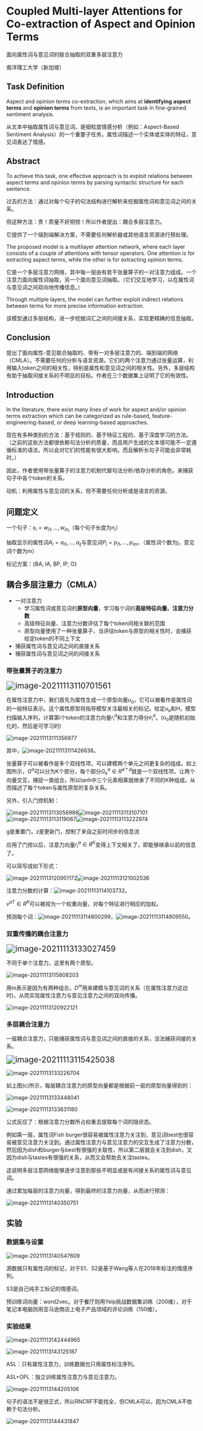 # Coupled Multi-layer Attentions for Co-extraction of Aspect and Opinion Terms  

面向属性词与意见词的联合抽取的双重多层注意力

南洋理工大学（新加坡）



## Task Definition

Aspect and opinion terms co-extraction, which aims at **identifying aspect terms** and **opinion terms** from texts, is an important task in fine-grained sentiment analysis.

从文本中抽取属性词与意见词，是细粒度情感分析（例如：Aspect-Based Sentiment Analysis）的一个重要子任务。属性词描述一个实体或实体的特征，意见词表达了情感。



## Abstract

To achieve this task, one effective approach is to exploit relations between aspect terms and opinion terms by parsing syntactic structure for each sentence.   

过去的方法：通过对每个句子的句法结构进行解析来挖掘属性词和意见词之间的关系。

但这种方法：贵！质量不好把控！所以作者提出：耦合多层注意力。

它提供了一个端到端解决方案，不需要任何解析器或其他语言资源进行预处理。

The proposed model is a multilayer attention network, where each layer consists of a couple of attentions with tensor operators. One attention is for extracting aspect terms, while the other is for extracting opinion terms.    

它是一个多层注意力网络，其中每一层由有若干张量算子的一对注意力组成。一个注意力面向属性词抽取，另一个面向意见词抽取。（它们交互地学习，以在属性词与意见词之间双向地传播信息。）

Through multiple layers, the model can further exploit indirect relations between terms for more precise information extraction.  

该模型通过多层结构，进一步挖掘词汇之间的间接关系，实现更精确的信息抽取。



## Conclusion

提出了面向属性-意见联合抽取的、带有一对多层注意力的、端到端的网络（CMLA）。不需要任何的分析与语言资源。它们的两个注意力通过张量运算，利用输入token之间的相关性，特别是属性和意见词之间的相关性。另外，多层结构有助于抽取间接关系的不明显的目标。作者在三个数据集上证明了它的有效性。



## Introduction

In the literature, there exist many lines of work for aspect and/or opinion terms extraction which can be categorized as rule-based, feature-engineering-based, or deep learning-based approaches.  

现在有多种类别的方法：基于规则的、基于特征工程的、基于深度学习的方法。（之前的这些方法都很依赖句法分析的质量，而且用户生成的文本很可能不一定遵循标准的语法，所以会对它们的性能有很大影响。而且解析长句子可能会非常耗时。）

因此，作者使用带张量算子的注意力机制代替句法分析/依存分析的角色，来捕获句子中各个token的关系。

动机：利用属性与意见词的关系，但不需要任何分析或是语言的资源。



## 问题定义

一个句子：$s_i = {w_{i1},...,w_{in_i}}$（每个句子长度为$n_i$）

抽取显示的属性词$A_i = {a_{i1},...,a_{ij}}$与意见词$P_i = {p_{i1},...,p_{im}}$。（属性词个数为j，意见词个数为m）

标记方案：{BA, IA, BP, IP, O}



## 耦合多层注意力（CMLA）

- 一对注意力
  - 学习属性词或意见词的**原型向量**，学习每个词的**高级特征向量、注意力分数**
  - 高级特征向量、注意力分数评估了每个token间相关联的范围
  - 原型向量使用了一种张量算子，当评估token与原型的相关性时，会捕获给定token的不同上下文
- 捕获属性词与意见词之间的直接关系
- 捕获属性词与意见词之间的间接关系

### 带张量算子的注意力

<img src="C:\Users\Admin\AppData\Roaming\Typora\typora-user-images\image-20211113110701561.png" alt="image-20211113110701561" style="zoom:150%;" />

在属性注意力中，我们首先为属性生成一个原型向量$u_a$，它可以被看作是属性词的一般特征表示。这个属性原型将指导模型关注最相关的标记。给定$u_a$和H，模型扫描输入序列，计算第i个token的注意力向量$r^a_i$和注意力得分$e^a_i$。($u_a$是随机初始化的，然后是可学习的)

![image-20211113111356977](C:\Users\Admin\AppData\Roaming\Typora\typora-user-images\image-20211113111356977.png)

其中，![image-20211113111426638](C:\Users\Admin\AppData\Roaming\Typora\typora-user-images\image-20211113111426638.png)。

张量算子可以被看作是多个双线性项，可以建模两个单元之间更复杂的组成。如上图所示，$G^a$可以分为K个部分，每个部分$G^a_k∈R^{d * d}$就是一个双线性项，让两个向量交互，捕捉一类组合。所以tanh中三个元素相乘就继承了不同的K种组成。从而描述了每个token与属性原型的复杂关系。

另外，引入门控机制：

![image-20211113113056986](C:\Users\Admin\AppData\Roaming\Typora\typora-user-images\image-20211113113056986.png)![image-20211113113107101](C:\Users\Admin\AppData\Roaming\Typora\typora-user-images\image-20211113113107101.png)![image-20211113113119067](C:\Users\Admin\AppData\Roaming\Typora\typora-user-images\image-20211113113119067.png)![image-20211113113222974](C:\Users\Admin\AppData\Roaming\Typora\typora-user-images\image-20211113113222974.png)

g是重置门，z是更新门，控制了来自之前时间步的信息流

应用了门控以后，注意力向量$r^a_i∈R^K$变得上下文相关了，即能够继承以前的信息了。

可以简写成如下形式：

![image-20211113120951172](C:\Users\Admin\AppData\Roaming\Typora\typora-user-images\image-20211113120951172.png)![image-20211113121002536](C:\Users\Admin\AppData\Roaming\Typora\typora-user-images\image-20211113121002536.png)

注意力分数的计算：![image-20211113114103732](C:\Users\Admin\AppData\Roaming\Typora\typora-user-images\image-20211113114103732.png)。

${v^{a}}^T∈R^K$可以被视为一个权重向量，对每个特征进行相应的加权。

预测每个词：![image-20211113114800299](C:\Users\Admin\AppData\Roaming\Typora\typora-user-images\image-20211113114800299.png)，![image-20211113114809550](C:\Users\Admin\AppData\Roaming\Typora\typora-user-images\image-20211113114809550.png)。



### 双重传播的耦合注意力

<img src="C:\Users\Admin\AppData\Roaming\Typora\typora-user-images\image-20211113133027459.png" alt="image-20211113133027459" style="zoom:150%;" />

不同于单个注意力，这里有两个原型。

![image-20211113115808203](C:\Users\Admin\AppData\Roaming\Typora\typora-user-images\image-20211113115808203.png)

用m表示是因为有两种组合。$D^m$用来建模与意见词的关系（在属性注意力这边时)，从而实现属性注意力与意见注意力之间的双向传播。

![image-20211113120922121](C:\Users\Admin\AppData\Roaming\Typora\typora-user-images\image-20211113120922121.png)



### 多层耦合注意力

一层耦合注意力，只能捕获属性词与意见词之间的直接的关系，没法捕获间接的关系。

<img src="C:\Users\Admin\AppData\Roaming\Typora\typora-user-images\image-20211113115425038.png" alt="image-20211113115425038" style="zoom:150%;" />

![image-20211113133226704](C:\Users\Admin\AppData\Roaming\Typora\typora-user-images\image-20211113133226704.png)

如上图(c)所示，每层耦合注意力的原型向量都是根据前一层的原型向量得到的：

![image-20211113133448041](C:\Users\Admin\AppData\Roaming\Typora\typora-user-images\image-20211113133448041.png)

![image-20211113133631180](C:\Users\Admin\AppData\Roaming\Typora\typora-user-images\image-20211113133631180.png)

公式反应了：根据注意力分数所占权重去提取每个词的隐状态。

例如第一层，属性词Fish burger很容易被属性注意力关注到，意见词best也很容易被意见注意力关注到。通过属性注意力与意见注意力的交互生成了注意力分数，然后因为dish和burger与best有很强的关联性，所以第二层就会关注到dish，又因为dish与tastes有很强的关系，从而又会帮助去关注tastes。

这说明多层注意网络能够逐步注意到那些不明显或是有间接关系的属性词与意见词。

通过累加每层的注意力向量，得到最终的注意力向量，从而进行预测：

![image-20211113140350751](C:\Users\Admin\AppData\Roaming\Typora\typora-user-images\image-20211113140350751.png)



## 实验

### 数据集与设置

![image-20211113140547609](C:\Users\Admin\AppData\Roaming\Typora\typora-user-images\image-20211113140547609.png)

源数据只有属性词的标记，对于S1、S2是基于Wang等人在2016年标注的情感序列。

S3是自己纯手工标记的情感词。

预训练词向量：word2vec。对于餐厅则用Yelp挑战数据集训练（200维），对于笔记本电脑则用亚马逊商店上电子产品领域的评论训练（150维）。

### 实验结果

![image-20211113142444965](C:\Users\Admin\AppData\Roaming\Typora\typora-user-images\image-20211113142444965.png)

![image-20211113143125187](C:\Users\Admin\AppData\Roaming\Typora\typora-user-images\image-20211113143125187.png)

ASL：只有属性注意力，训练数据也只用属性标注序列。

ASL+OPL：独立训练属性注意力与意见注意力。

![image-20211113144205106](C:\Users\Admin\AppData\Roaming\Typora\typora-user-images\image-20211113144205106.png)

句子的语法不是很正式，所以RNCRF不能找全，但CMLA可以，因为CMLA不依赖于句法分析。

![image-20211113144431847](C:\Users\Admin\AppData\Roaming\Typora\typora-user-images\image-20211113144431847.png)



































